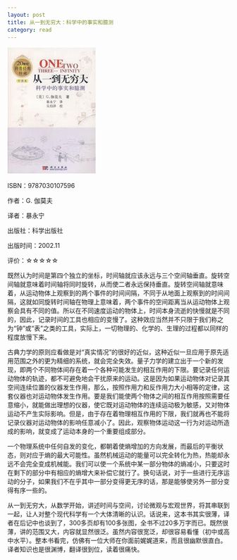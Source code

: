 ```yaml
---
layout: post
title: 从一到无穷大：科学中的事实和臆测
category: read
---
```

<img class="cover" src="/images/2011/12/9787030107596.jpg" width="200" height="288" />

ISBN：9787030107596

作者：G. 伽莫夫

译者：暴永宁

出版社：科学出版社

出版时间：2002.11

评价：☆☆☆☆☆

既然认为时间是第四个独立的坐标，时间轴就应该永远与三个空间轴垂直。旋转空间轴就意味着时间轴将同时旋转，从而使二者永远保持垂直。旋转空间轴就意味着，从运动物体上观察到的两个事件的时间间隔，不同于从地面上观察到的时间间隔，这就如同旋转时间轴在物理上意味着，两个事件的空间距离当从运动物体上观察会具有不同的值。所以在不同速度运动的物体上，时间本身流逝的快慢就是不同的，因此，记录时间的工具也相应的变慢了。这种效应当然并不只限于我们称之为“钟”或“表”之类的工具，实际上，一切物理的、化学的、生理的过程都以同样的程度放慢下来。

古典力学的原则应看做是对“真实情况”的很好的近似，这种近似一旦应用于原先适用范围之外的更为精细的系统，就会完全失效。量子力学的建立出于一个新的发现，即两个不同物体间存在着一个各种可能发生的相互作用的下限。要记录任何运动物体的轨迹，都不可避免地会干扰原来的运动。这是因为如果运动物体对记录其空间连续位置的仪器发生作用，那么，按照作用力和反作用力大小相等的定律，这套仪器也对运动物体发生作用。要是我们能使两个物体之间的相互作用按照需要任意缩小，就能做出理想的仪器，使它既对运动物体的连续运动极为敏感，又对物体运动不产生实际影响。但是，由于存在着物理相互作用的下限，我们就再也不能将记录仪器对运动物体的影响任意减小了。因此，观察物体运动这一行为对运动所造成的影响，就变成了运动本身的一个重要组成部分。

一个物理系统中任何自发的变化，都朝着使熵增加的方向发展，而最后的平衡状态，则对应于熵的最大可能性。虽然机械运动的能量可以完全转化为热，热能却永远不会完全变成机械能。我们可以使一个系统中某一部分物体的熵减小，只要这时在剩下的部分中有相应的熵增大来补偿它就行了。换句话说，对于一些进行无序运动的分子，如果我们不在乎其中一部分变得更无序的话，那是能够使另外一部分变得有序一些的。

从一到无穷大，从数学开始，讲述时间与空间，讨论微观与宏观世界，将其串联到一起，让人对整个现代科学有一个大体清晰的认识。话说来，这本书其实很薄，译者在后记中也谈到了，300多页却有100多张图，全书不过20多万字而已。既然很薄，讲的范围又大，内容就显然很泛。虽然内容很宽泛，却很容易看懂（初中或高中水平）。整本书看完，仿佛有一位大师在你面前娓娓道来，而且很幽默很直白。译者知识也是很渊博，翻译很到位，读着很痛快。
